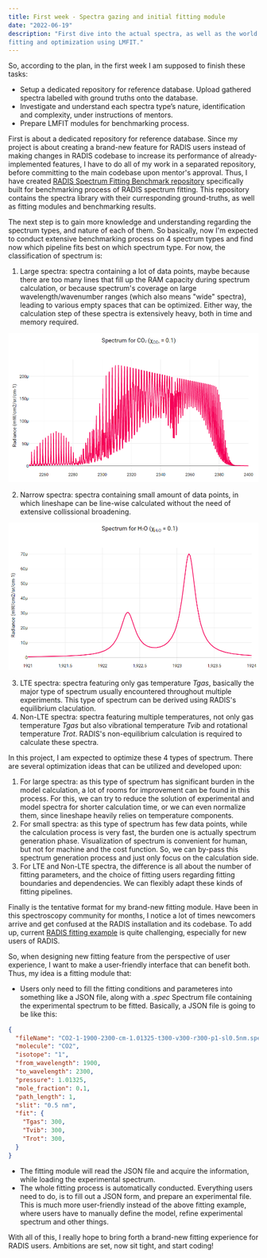 ```yaml
---
title: First week - Spectra gazing and initial fitting module
date: "2022-06-19"
description: "First dive into the actual spectra, as well as the world of
fitting and optimization using LMFIT."
---
```


So, according to the plan, in the first week I am supposed to finish these tasks:

- Setup a dedicated repository for reference database. Upload gathered spectra labelled with ground truths onto the database.
- Investigate and understand each spectra type’s nature, identification and complexity, under instructions of mentors.
- Prepare LMFIT modules for benchmarking process.

First is about a dedicated repository for reference database. Since my project is about creating a brand-new feature for RADIS users instead of making changes in RADIS codebase to increase its performance of already-implemented features, I have to do all of my work in a separated repository, before committing to the main codebase upon mentor's approval. Thus, I have created [RADIS Spectrum Fitting Benchmark repository](https://github.com/TranHuuNhatHuy/RADIS-Spectrum-Fitting-Benchmark) specifically built for benchmarking process of RADIS spectrum fitting. This repository contains the spectra library with their curresponding ground-truths, as well as fitting modules and benchmarking results.

The next step is to gain more knowledge and understanding regarding the spectrum types, and nature of each of them. So basically, now I'm expected to conduct extensive benchmarking process on 4 spectrum types and find now which pipeline fits best on which spectrum type. For now, the classification of spectrum is:

1. Large spectra: spectra containing a lot of data points, maybe because there are too many lines that fill up the RAM capacity during spectrum calculation, or because spectrum's coverage on large wavelength/wavenumber ranges (which also means "wide" spectra), leading to various empty spaces that can be optimized. Either way, the calculation step of these spectra is extensively heavy, both in time and memory required.

![A large spectrum of CO2, retrieved from RADIS app. We can see the result as an extensive accumulation of lines.](./large.png)

2. Narrow spectra: spectra containing small amount of data points, in which lineshape can be line-wise calculated without the need of extensive collissional broadening.

![A small spectrum of H2O, retrieved from RADIS app. We can see very few lines, the rest is broadening result.](./small.png)

3. LTE spectra: spectra featuring only gas temperature *Tgas*, basically the major type of spectrum usually encountered throughout multiple experiments. This type of spectrum can be derived using RADIS's equilibrium claculation.
4. Non-LTE spectra: spectra featuring multiple temperatures, not only gas temperature *Tgas* but also vibrational temperature *Tvib* and rotational temperature *Trot*. RADIS's non-equilibrium calculation is required to calculate these spectra.

In this project, I am expected to optimize these 4 types of spectrum. There are several optimization ideas that can be utilized and developed upon:

1. For large spectra: as this type of spectrum has significant burden in the model calculation, a lot of rooms for improvement can be found in this process. For this, we can try to reduce the solution of experimental and model spectra for shorter calculation time, or we can even normalize them, since lineshape heavily relies on temperature components.
2. For small spectra: as this type of spectrum has few data points, while the calculation process is very fast, the burden one is actually spectrum generation phase. Visualization of spectrum is convenient for human, but not for machine and the cost function. So, we can by-pass this spectrum generation process and just only focus on the calculation side.
3. For LTE and Non-LTE spectra, the difference is all about the number of fitting parameters, and the choice of fitting users regarding fitting boundaries and dependencies. We can flexibly adapt these kinds of fitting pipelines.

Finally is the tentative format for my brand-new fitting module. Have been in this spectroscopy community for months, I notice a lot of times newcomers arrive and get confused at the RADIS installation and its codebase. To add up, current [RADIS fitting example](https://radis.readthedocs.io/en/latest/auto_examples/plot_1T_fit.html) is quite challenging, especially for new users of RADIS. 

So, when designing new fitting feature from the perspective of user experience, I want to make a user-friendly interface that can benefit both. Thus, my idea is a fitting module that:

- Users only need to fill the fitting conditions and parameteres into something like a JSON file, along with a *.spec* Spectrum file containing the experimental spectrum to be fitted. Basically, a JSON file is going to be like this:

```json
{
  "fileName": "CO2-1-1900-2300-cm-1.01325-t300-v300-r300-p1-sl0.5nm.spec",
  "molecule": "CO2",
  "isotope": "1",
  "from_wavelength": 1900,
  "to_wavelength": 2300,
  "pressure": 1.01325,
  "mole_fraction": 0.1,
  "path_length": 1,
  "slit": "0.5 nm",
  "fit": {
    "Tgas": 300,
    "Tvib": 300,
    "Trot": 300,
  }
}
```

- The fitting module will read the JSON file and acquire the information, while loading the experimental spectrum.
- The whole fitting process is automatically conducted. Everything users need to do, is to fill out a JSON form, and prepare an experimental file. This is much more user-friendly instead of the above fitting example, where users have to manually define the model, refine experimental spectrum and other things.

With all of this, I really hope to bring forth a brand-new fitting experience for RADIS users. Ambitions are set, now sit tight, and start coding!